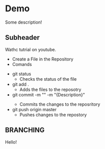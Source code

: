 # Demo 

Some description!

## Subheader

Wathc tutrial on youtube.

* Create a File in the Repository
* Comands
- git status
    - Checks the status of the file
- git add .
    - Adds the files to the reposotry
- git commit -m "<Note>" -m "{Description}"
    - Commits the changes to the reposritory
- git push origin master
    - Pushes changes to the repostory

## BRANCHING

Hello!